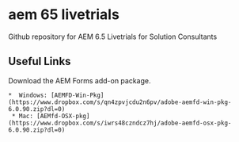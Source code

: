 # aem 65 livetrials
Github repository for AEM 6.5 Livetrials for Solution Consultants


## Useful Links
Download the AEM Forms add-on package.

    *  Windows: [AEMFD-Win-Pkg](https://www.dropbox.com/s/qn4zpvjcdu2n6pv/adobe-aemfd-win-pkg-6.0.90.zip?dl=0)
     * Mac: [AEMfd-OSX-pkg](https://www.dropbox.com/s/iwrs48czndcz7hj/adobe-aemfd-osx-pkg-6.0.90.zip?dl=0)
